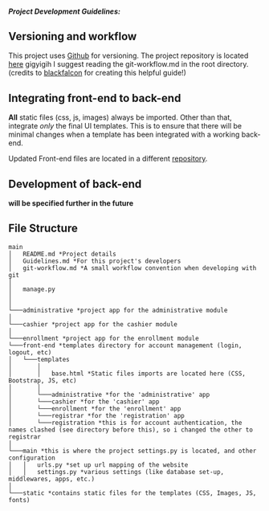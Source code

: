 ##### Project Development Guidelines:
## Versioning and workflow

This project uses [Github](https://github.com/) for versioning. The project repository is located [here](#)
gigyigih
I suggest reading the git-workflow.md in the root directory. (credits to [blackfalcon](https://gist.github.com/blackfalcon) for creating this helpful guide!)

## Integrating front-end to back-end

**All** static files (css, js, images) always be imported. Other than that, integrate *only* the final UI templates. This is to ensure that there will be minimal changes when a template has been integrated with a working back-end.


Updated Front-end files are located in a different [repository](https://github.com/chynnasevilleno/SAD-Enrollment).


## Development of back-end

**will be specified further in the future**


## File Structure

```
main
│   README.md *Project details
│   Guidelines.md *For this project's developers
│   git-workflow.md *A small workflow convention when developing with git
│   
│   manage.py
│
│
└───administrative *project app for the administrative module
│
└───cashier *project app for the cashier module
│
└───enrollment *project app for the enrollment module
└───front-end *templates directory for account management (login, logout, etc)
│   └───templates
│       │
│       │   base.html *Static files imports are located here (CSS, Bootstrap, JS, etc)
│       │ 
│       └───administrative *for the 'administrative' app
│       └───cashier *for the 'cashier' app
│       └───enrollment *for the 'enrollment' app
│       └───registrar *for the 'registration' app
│       └───registration *this is for account authentication, the names clashed (see directory before this), so i changed the other to registrar
│    
└───main *this is where the project settings.py is located, and other configuration
│   │   urls.py *set up url mapping of the website
│   │   settings.py *various settings (like database set-up, middlewares, apps, etc.)
│   
└───static *contains static files for the templates (CSS, Images, JS, fonts)
```
